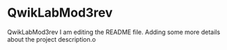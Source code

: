 # QwikLabMod3rev
QwikLabMod3rev
I am editing the README file. Adding some more details about the project description.o

